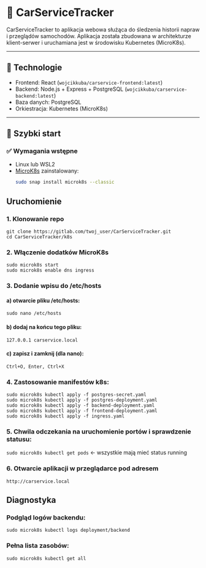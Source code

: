 # 🚗 CarServiceTracker

CarServiceTracker to aplikacja webowa służąca do śledzenia historii napraw i przeglądów samochodów. Aplikacja została zbudowana w architekturze klient-serwer i uruchamiana jest w środowisku Kubernetes (MicroK8s).

---

## 🧰 Technologie

- Frontend: React (`wojcikkuba/carservice-frontend:latest`)
- Backend: Node.js + Express + PostgreSQL (`wojcikkuba/carservice-backend:latest`)
- Baza danych: PostgreSQL
- Orkiestracja: Kubernetes (MicroK8s)

---

## 🚀 Szybki start

### ✅ Wymagania wstępne

- Linux lub WSL2
- [MicroK8s](https://microk8s.io/) zainstalowany:
  ```bash
  sudo snap install microk8s --classic

## Uruchomienie

### 1. Klonowanie repo
```
git clone https://gitlab.com/twoj_user/CarServiceTracker.git
cd CarServiceTracker/k8s
```

### 2. Włączenie dodatków MicroK8s
```
sudo microk8s start
sudo microk8s enable dns ingress
```

### 3. Dodanie wpisu do /etc/hosts
#### a) otwarcie pliku /etc/hosts:
```sudo nano /etc/hosts```
#### b) dodaj na końcu tego pliku:
```127.0.0.1 carservice.local```
#### c) zapisz i zamknij (dla nano):
```Ctrl+O, Enter, Ctrl+X```

### 4. Zastosowanie manifestów k8s:
```
sudo microk8s kubectl apply -f postgres-secret.yaml
sudo microk8s kubectl apply -f postgres-deployment.yaml
sudo microk8s kubectl apply -f backend-deployment.yaml
sudo microk8s kubectl apply -f frontend-deployment.yaml
sudo microk8s kubectl apply -f ingress.yaml
```

### 5. Chwila odczekania na uruchomienie portów i sprawdzenie statusu:
```sudo microk8s kubectl get pods``` <- wszystkie mają mieć status running

### 6. Otwarcie aplikacji w przeglądarce pod adresem 
```http://carservice.local```

## Diagnostyka
### Podgląd logów backendu:
```sudo microk8s kubectl logs deployment/backend```
### Pełna lista zasobów:
```sudo microk8s kubectl get all```
